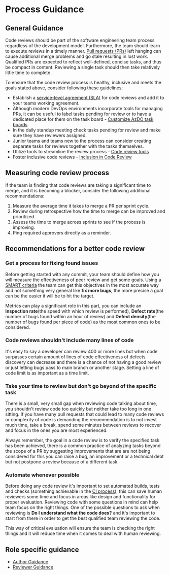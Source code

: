 # Process Guidance

## General Guidance

Code reviews should be part of the software engineering team process regardless of the development model. Furthermore, the team should learn to execute reviews in a timely manner. [Pull requests (PRs)](../pull-requests.md) left hanging can cause additional merge problems and go stale resulting in lost work. Qualified PRs are expected to reflect well-defined, concise tasks, and thus be compact in content. Reviewing a single task should then take relatively little time to complete.

To ensure that the code review process is healthy, inclusive and meets the goals stated above, consider following these guidelines:

- Establish a [service-level agreement (SLA)](https://en.wikipedia.org/wiki/Service-level_agreement) for code reviews and add it to your teams working agreement.
- Although modern DevOps environments incorporate tools for managing PRs, it can be useful to label tasks pending for review or to have a dedicated place for them on the task board - [Customize AzDO task boards](./customize-ado.md#task-boards)
- In the daily standup meeting check tasks pending for review and make sure they have reviewers assigned.
- Junior teams and teams new to the process can consider creating separate tasks for reviews together with the tasks themselves.
- Utilize tools to streamline the review process - [Code review tools](../tools.md)
- Foster inclusive code reviews - [Inclusion in Code Review](../inclusion-in-code-review.md)

## Measuring code review process

If the team is finding that code reviews are taking a significant time to merge, and it is becoming a blocker, consider the following additional recommendations:

1. Measure the average time it takes to merge a PR per sprint cycle.
1. Review during retrospective how the time to merge can be improved and prioritized.
1. Assess the time to merge across sprints to see if the process is improving.
1. Ping required approvers directly as a reminder.

## Recommendations for a better code review

### Get a process for fixing found issues

Before getting started with any commit, your team should define how you will measure the effectiveness of peer review and get some goals. Using a [SMART criteria](https://en.wikipedia.org/wiki/SMART_criteria) the team can get this objectives in the most accurate way and not something very general like **fix more bugs**, the more precise a goal can be the easier it will be to hit the target.

Metrics can play a significant role in this part, you can include an **Inspection rate**(the speed with which review is performed), **Defect rate**(the number of bugs found within an hour of review) and **Defect density**(the number of bugs found per piece of code) as the most common ones to be considered.

### Code reviews shouldn't include many lines of code

It's easy to say a developer can review 400 or more lines but when code surpasses certain amount of lines of code effectiveness of defects discovery can decrease and there is a chance of not having a good review or just letting bugs pass to main branch or another stage. Setting a line of code limit is as important as a time limit.

### Take your time to review but don't go beyond of the specific task

There is a small, very small gap when reviewing code talking about time, you shouldn't review code too quickly but neither take too long in one sitting. If you have many pull requests that could lead to many code reviews or complexity of code is demanding the recommendation is to not invest much time, take a break, spend some minutes between reviews to recover and focus in the ones you are most experienced.

Always remember, the goal in a code review is to verify the specified task has been achieved, there is a common practice of analyzing tasks beyond the scope of a PR by suggesting improvements that are are not being considered for this you can raise a bug, an improvement or a technical debt but not postpone a review because of a different task.

### Automate whenever possible

Before doing any code review it's important to set automated builds, tests and checks (something achievable in the [CI process](../../continuous-integration/README.md)), this can save human reviewers some time and focus in areas like design and functionality for proper evaluation. Reviewing code with some questions in mind can help team focus on the right things. One of the possible questions to ask when reviewing is **Do I understand what the code does?** and it's important to start from there in order to get the best qualified team reviewing the code.

This way of critical evaluation will ensure the team is checking the right things and it will reduce time when it comes to deal with human reviewing.

## Role specific guidance

- [Author Guidance](author-guidance.md)
- [Reviewer Guidance](reviewer-guidance.md)
